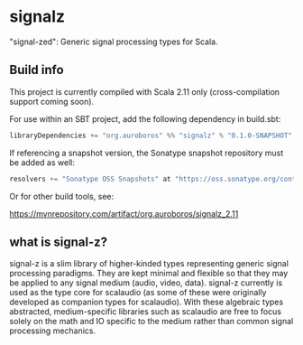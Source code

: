 # signalz
"signal-zed": Generic signal processing types for Scala.

## Build info
This project is currently compiled with Scala 2.11 only (cross-compilation support coming soon).

For use within an SBT project, add the following dependency in build.sbt:
```scala
libraryDependencies += "org.auroboros" %% "signalz" % "0.1.0-SNAPSHOT"
```

If referencing a snapshot version, the Sonatype snapshot repository must be added as well:
```scala
resolvers += "Sonatype OSS Snapshots" at "https://oss.sonatype.org/content/repositories/snapshots"
```

Or for other build tools, see:

https://mvnrepository.com/artifact/org.auroboros/signalz_2.11

## what is signal-z?
signal-z is a slim library of higher-kinded types representing generic signal processing paradigms. They are kept minimal and flexible so that they may be applied to any signal medium (audio, video, data). signal-z currently is used as the type core for scalaudio (as some of these were originally developed as companion types for scalaudio). With these algebraic types abstracted, medium-specific libraries such as scalaudio are free to focus solely on the math and IO specific to the medium rather than common signal processing mechanics.
